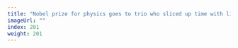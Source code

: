```yaml
---
title: "Nobel prize for physics goes to trio who sliced up time with light"
imageUrl: ""
index: 201
weight: 201
---
```

